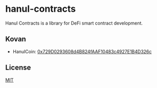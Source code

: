 # hanul-contracts
Hanul Contracts is a library for DeFi smart contract development.

## Kovan
- HanulCoin: [0x729D0293608d4B824fAAF10483c4927E1B4D326c](https://kovan.etherscan.io/token/0x729D0293608d4B824fAAF10483c4927E1B4D326c)

## License
[MIT](LICENSE)
